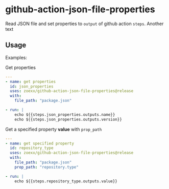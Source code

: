 # github-action-json-file-properties

Read JSON file and set properties to `output` of github action `steps`.
Another text
## Usage

Examples:

Get properties

```yaml
---
- name: get properties
  id: json_properties
  uses: zoexx/github-action-json-file-properties@release
  with:
    file_path: "package.json"

- run: |
    echo ${{steps.json_properties.outputs.name}}
    echo ${{steps.json_properties.outputs.version}}
```

Get a specified property **value** with `prop_path`

```yaml
---
- name: get specified property
  id: repository_type
  uses: zoexx/github-action-json-file-properties@release
  with:
    file_path: "package.json"
    prop_path: "repository.type"

- run: |
    echo ${{steps.repository_type.outputs.value}}
```

